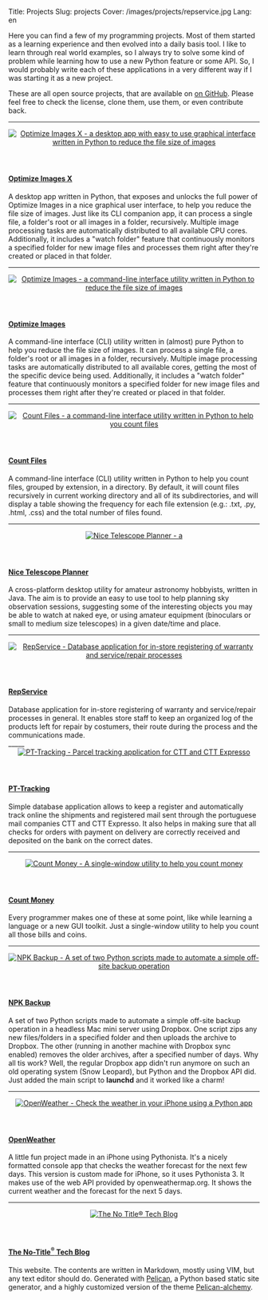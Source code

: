 Title: Projects
Slug: projects
Cover: /images/projects/repservice.jpg
Lang: en

<article>
<p>Here you can find a few of my programming projects. Most of them started as a learning experience and then evolved into a daily basis tool. I like to learn through real world examples, so I always try to solve some kind of problem while learning how to use a new Python feature or some API. So, I would probably write each of these applications in a very different way if I was starting it as a new project.</p>

<p>These are all open source projects, that are available on <a href="https://github.com/victordomingos" target="_blank">on GitHub</a>. Please feel free to check the license, clone them, use them, or even contribute back.</p>
<hr>
</article>



<article class="row teaser">
<header class="col-sm-3">
  <a href="../optimize-images-x">
    <img alt="Optimize Images X - a desktop app with easy to use graphical interface written in Python to reduce the file size of images" src="{static /images/projects/optimize-images-x.png thumb="320x_"}" class="article_list_img">
  </a>
</header>
<div class="col-sm-9">
  <h4 class="title"><a href="../optimize-images-x">
  Optimize Images X
  </a></h4>

  <div class="content">
A desktop app written in Python, that exposes and unlocks the full power of Optimize Images in a nice graphical user interface, to help you reduce the file size of images. Just like its CLI companion app, it can process a single file, a folder's root or all images in a folder, recursively. Multiple image processing tasks are automatically distributed to all available CPU cores. Additionally, it includes a "watch folder" feature that continuously monitors a specified folder for new image files and processes them right after they're created or placed in that folder.
  </div></div>
</article>


_____

<article class="row teaser">
<header class="col-sm-3">
  <a href="../optimize-images">
    <img alt="Optimize Images - a command-line interface utility written in Python to reduce the file size of images" src="{static /images/projects/optimize-images.png thumb="320x_"}" class="article_list_img">
  </a>
</header>
<div class="col-sm-9">
  <h4 class="title"><a href="../optimize-images">
  Optimize Images
  </a></h4>

  <div class="content">
A command-line interface (CLI) utility written in (almost) pure Python to help you reduce the file size of images. It can process a single file, a folder's root or all images in a folder, recursively. Multiple image processing tasks are automatically distributed to all available cores, getting the most of the specific device being used. Additionally, it includes a "watch folder" feature that continuously monitors a specified folder for new image files and processes them right after they're created or placed in that folder.
  </div></div>
</article>


_____

<article class="row teaser">
<header class="col-sm-3">
  <a href="../count-files">
    <img alt="Count Files - a command-line interface utility written in Python to help you count files" src="{static /images/2018/count-files.png thumb="320x_"}" class="article_list_img">
  </a>
</header>
<div class="col-sm-9">
  <h4 class="title"><a href="../count-files">
  Count Files
  </a></h4>

  <div class="content">
A command-line interface (CLI) utility written in Python to help you count files, grouped by extension, in a directory. By default, it will count files recursively in current working directory and all of its subdirectories, and will display a table showing the frequency for each file extension (e.g.: .txt, .py, .html, .css) and the total number of files found.
  </div></div>
</article>


_____

<article class="row teaser">
<header class="col-sm-3 text-muted"><a href="../nice-telescope-planner">
    <img alt="Nice Telescope Planner - a" src="{static /images/projects/nice_telescope_planner.png thumb="320x_"}" class="article_list_img"/>
  </a></header>

<div class="col-sm-9">
  <h4 class="title"><a href="../nice-telescope-planner">Nice Telescope Planner
  </a></h4>
  <div class="content">
A cross-platform desktop utility for amateur astronomy hobbyists, written in Java. The aim is to provide an easy to use tool to help planning sky observation sessions, suggesting some of the interesting objects you may be able to watch at naked eye, or using amateur equipment (binoculars or small to medium size telescopes) in a given date/time and place.
  </div>
</div>
</article>

_____


<article class="row teaser">
<header class="col-sm-3 text-muted"><a href="../repservice">
    <img alt="RepService - Database application for in-store registering of warranty and service/repair processes" src="{static /images/projects/repservice.jpg thumb="320x_"}" class="article_list_img"/>
  </a></header>

<div class="col-sm-9">
  <h4 class="title"><a href="../repservice">RepService
  </a></h4>
  <div class="content">
Database application for in-store registering of warranty and service/repair processes in general. It enables store staff to keep an organized log of the products left for repair by costumers, their route during the process and the communications made.
  </div>
</div>
</article>
_____


<article class="row teaser">
<header class="col-sm-3"><a href="../pt-tracking">
    <img alt="PT-Tracking - Parcel tracking application for CTT and CTT Expresso" src="{static /images/projects/pt-tracking.png thumb="320x_"}" class="article_list_img">
  </a></header>

<div class="col-sm-9"><h4 class="title"><a href="../pt-tracking">
PT-Tracking
</a></h4>

<div class="content">
Simple database application allows to keep a register and automatically track online the shipments and registered mail sent through the portuguese mail companies CTT and CTT Expresso. It also helps in making sure that all checks for orders with payment on delivery are correctly received and deposited on the bank on the correct dates.
</div></div></article>

_____


<article class="row teaser">
<header class="col-sm-3">
  <a href="../contar-dinheiro">
    <img alt="Count Money - A single-window utility to help you count money" src="{static /images/projects/contar-dinheiro.png thumb="_x400"}" class="article_list_img">
  </a>
</header>
<div class="col-sm-9">
  <h4 class="title"><a href="../contar-dinheiro">
  Count Money
  </a></h4>
    
  <div class="content">
Every programmer makes one of these at some point, like while learning a language or a new GUI toolkit. Just a single-window utility to help you count all those bills and coins.
  </div></div>
</article>

_____


<article class="row teaser">
<header class="col-sm-3">
  <a href="../npk-backup">
    <img alt="NPK Backup - A set of two Python scripts made to automate a simple off-site backup operation" src="{static ../../images/2018/npk-backup.png thumb="320x_"}" class="article_list_img">
  </a>
</header>
<div class="col-sm-9">
  <h4 class="title"><a href="../npk-backup">
  NPK Backup
  </a></h4>
    
  <div class="content">
A set of two Python scripts made to automate a simple off-site backup operation in a headless
Mac mini server using Dropbox. One script zips any new files/folders in a specified folder and
then uploads the archive to Dropbox. The other (running in another machine with Dropbox
sync enabled) removes the older archives, after a specified number of days. Why all tis work?
Well, the regular Dropbox app didn't run anymore on such an old operating system (Snow
Leopard), but Python and the Dropbox API did. Just added the main script to <b>launchd</b> and it worked like a charm!
  </div></div>
</article>

_____

<article class="row teaser">
<header class="col-sm-3">
  <a href="../openweather">
    <img alt="OpenWeather - Check the weather in your iPhone using a Python app" src="{static /images/projects/openweather.png thumb="320x_"}" class="article_list_img">
  </a>
</header>
<div class="col-sm-9">
  <h4 class="title"><a href="../openweather">
  OpenWeather
  </a></h4>
    
  <div class="content">
A little fun project made in an iPhone using Pythonista. It's a nicely formatted console app that checks the weather forecast for the next few days. This version is custom made for iPhone, so it uses Pythonista 3. It makes use of the web API provided by openweathermap.org. It shows the current weather and the forecast for the next 5 days. 
  </div></div>
</article>

_____


<article class="row teaser">
<header class="col-sm-3">
  <a href="/">
    <img alt="The No Title® Tech Blog" src="{static /images/projects/no-title-screenshot.png thumb="320x_"}" class="article_list_img">
  </a>
</header>
<div class="col-sm-9">
  <h4 class="title"><a href="/">
  The No-Title<sup>®</sup> Tech Blog
  </a></h4>
    
  <div class="content">
This website. The contents are written in Markdown, mostly using VIM, but any text editor should do. Generated with <a href="http://docs.getpelican.com/en/stable/" target="_blank">Pelican</a>, a Python based static site generator, and a highly customized version of the theme <a href="https://nairobilug.github.io/pelican-alchemy/" target="_blank">Pelican-alchemy</a>.
  </div></div>
</article>
